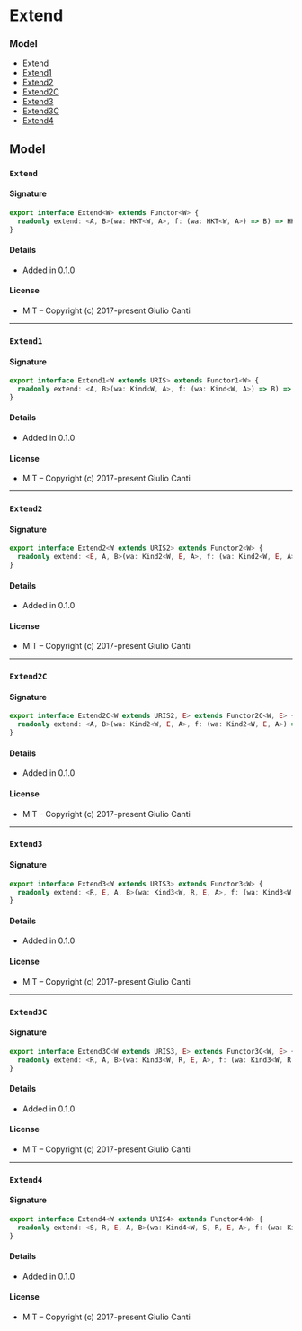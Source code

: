 
# Extend







### Model

* [Extend](#extend)
* [Extend1](#extend1)
* [Extend2](#extend2)
* [Extend2C](#extend2c)
* [Extend3](#extend3)
* [Extend3C](#extend3c)
* [Extend4](#extend4)

## Model


### `Extend`




#### Signature

```typescript
export interface Extend<W> extends Functor<W> {
  readonly extend: <A, B>(wa: HKT<W, A>, f: (wa: HKT<W, A>) => B) => HKT<W, B>
}
```

#### Details

* Added in 0.1.0


#### License

* MIT – Copyright (c) 2017-present Giulio Canti

---


### `Extend1`




#### Signature

```typescript
export interface Extend1<W extends URIS> extends Functor1<W> {
  readonly extend: <A, B>(wa: Kind<W, A>, f: (wa: Kind<W, A>) => B) => Kind<W, B>
}
```

#### Details

* Added in 0.1.0


#### License

* MIT – Copyright (c) 2017-present Giulio Canti

---


### `Extend2`




#### Signature

```typescript
export interface Extend2<W extends URIS2> extends Functor2<W> {
  readonly extend: <E, A, B>(wa: Kind2<W, E, A>, f: (wa: Kind2<W, E, A>) => B) => Kind2<W, E, B>
}
```

#### Details

* Added in 0.1.0


#### License

* MIT – Copyright (c) 2017-present Giulio Canti

---


### `Extend2C`




#### Signature

```typescript
export interface Extend2C<W extends URIS2, E> extends Functor2C<W, E> {
  readonly extend: <A, B>(wa: Kind2<W, E, A>, f: (wa: Kind2<W, E, A>) => B) => Kind2<W, E, B>
}
```

#### Details

* Added in 0.1.0


#### License

* MIT – Copyright (c) 2017-present Giulio Canti

---


### `Extend3`




#### Signature

```typescript
export interface Extend3<W extends URIS3> extends Functor3<W> {
  readonly extend: <R, E, A, B>(wa: Kind3<W, R, E, A>, f: (wa: Kind3<W, R, E, A>) => B) => Kind3<W, R, E, B>
}
```

#### Details

* Added in 0.1.0


#### License

* MIT – Copyright (c) 2017-present Giulio Canti

---


### `Extend3C`




#### Signature

```typescript
export interface Extend3C<W extends URIS3, E> extends Functor3C<W, E> {
  readonly extend: <R, A, B>(wa: Kind3<W, R, E, A>, f: (wa: Kind3<W, R, E, A>) => B) => Kind3<W, R, E, B>
}
```

#### Details

* Added in 0.1.0


#### License

* MIT – Copyright (c) 2017-present Giulio Canti

---


### `Extend4`




#### Signature

```typescript
export interface Extend4<W extends URIS4> extends Functor4<W> {
  readonly extend: <S, R, E, A, B>(wa: Kind4<W, S, R, E, A>, f: (wa: Kind4<W, S, R, E, A>) => B) => Kind4<W, S, R, E, B>
}
```

#### Details

* Added in 0.1.0


#### License

* MIT – Copyright (c) 2017-present Giulio Canti